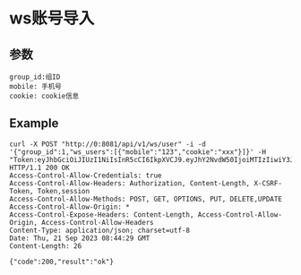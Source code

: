 # ws账号导入


## 参数
    group_id:组ID
    mobile: 手机号
    cookie: cookie信息


## Example

    curl -X POST "http://0:8081/api/v1/ws/user" -i -d '{"group_id":1,"ws_users":[{"mobile":"123","cookie":"xxx"}]}' -H "Token:eyJhbGciOiJIUzI1NiIsInR5cCI6IkpXVCJ9.eyJhY2NvdW50IjoiMTIzIiwiY3JlYXRlX3RpbWUiOjE2OTUyODQ0NjV9.i_NpRkZ3yt6B5w3dT4td47zGuZDz1rnoG4_oMRX8j_c"
    HTTP/1.1 200 OK
    Access-Control-Allow-Credentials: true
    Access-Control-Allow-Headers: Authorization, Content-Length, X-CSRF-Token, Token,session
    Access-Control-Allow-Methods: POST, GET, OPTIONS, PUT, DELETE,UPDATE
    Access-Control-Allow-Origin: *
    Access-Control-Expose-Headers: Content-Length, Access-Control-Allow-Origin, Access-Control-Allow-Headers
    Content-Type: application/json; charset=utf-8
    Date: Thu, 21 Sep 2023 08:44:29 GMT
    Content-Length: 26

    {"code":200,"result":"ok"}
